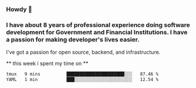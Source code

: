 ###  Howdy 🤠

### I have about 8 years of professional experience doing software development for Government and Financial Institutions. I have a passion for making developer's lives easier.

I've got a passion for open source, backend, and infrastructure.

** this week i spent my time on **
<!--START_SECTION:waka-->

```txt
tmux   9 mins          ██████████████████████░░░   87.46 %
YAML   1 min           ███░░░░░░░░░░░░░░░░░░░░░░   12.54 %
```

<!--END_SECTION:waka-->
